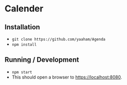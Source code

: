 # Calender
## Installation
* `git clone https://github.com/yaaham/Agenda`
* `npm install`

## Running / Development
* `npm start`
* This should open a browser to [https://localhost:8080](https://localhost:8080). 
